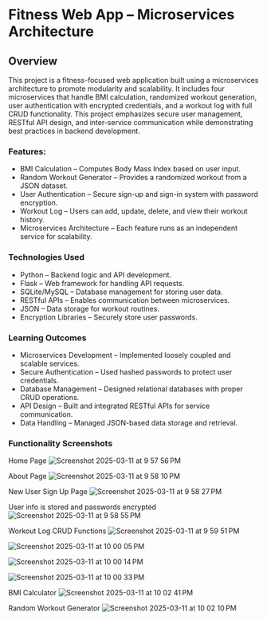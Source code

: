 # Fitness Web App – Microservices Architecture
## Overview

This project is a fitness-focused web application built using a microservices architecture to promote modularity and scalability. It includes four microservices that handle BMI calculation, randomized workout generation, user authentication with encrypted credentials, and a workout log with full CRUD functionality. This project emphasizes secure user management, RESTful API design, and inter-service communication while demonstrating best practices in backend development.
### Features:

-    BMI Calculation – Computes Body Mass Index based on user input.
-    Random Workout Generator – Provides a randomized workout from a JSON dataset.
-    User Authentication – Secure sign-up and sign-in system with password encryption.
-    Workout Log – Users can add, update, delete, and view their workout history.
-    Microservices Architecture – Each feature runs as an independent service for scalability.

### Technologies Used

-    Python – Backend logic and API development.
-    Flask – Web framework for handling API requests.
-    SQLite/MySQL – Database management for storing user data.
-    RESTful APIs – Enables communication between microservices.
-    JSON – Data storage for workout routines.
-    Encryption Libraries – Securely store user passwords.

### Learning Outcomes

-    Microservices Development – Implemented loosely coupled and scalable services.
-    Secure Authentication – Used hashed passwords to protect user credentials.
-    Database Management – Designed relational databases with proper CRUD operations.
-    API Design – Built and integrated RESTful APIs for service communication.
-    Data Handling – Managed JSON-based data storage and retrieval.

### Functionality Screenshots

Home Page
![Screenshot 2025-03-11 at 9 57 56 PM](https://github.com/user-attachments/assets/30d68d25-1ffa-45ae-9f5b-124e22c457e4)

About Page
![Screenshot 2025-03-11 at 9 58 10 PM](https://github.com/user-attachments/assets/9dff5753-3cf3-4eda-8ec0-d94f0a2ea542)

New User Sign Up Page
![Screenshot 2025-03-11 at 9 58 27 PM](https://github.com/user-attachments/assets/2770a176-76bb-4dbe-bc0c-df07c640de79)

User info is stored and passwords encrypted
![Screenshot 2025-03-11 at 9 58 55 PM](https://github.com/user-attachments/assets/2114c5b8-9bf8-425c-b5bf-4fe71992343a)

Workout Log CRUD Functions
![Screenshot 2025-03-11 at 9 59 51 PM](https://github.com/user-attachments/assets/5d6856e3-4127-493a-ab78-2e3830674402)

![Screenshot 2025-03-11 at 10 00 05 PM](https://github.com/user-attachments/assets/690ee5dd-b811-4bcd-baaa-234785e7e5df)

![Screenshot 2025-03-11 at 10 00 14 PM](https://github.com/user-attachments/assets/f8396b38-fc4d-4fd9-a338-89c58489bb4a)

![Screenshot 2025-03-11 at 10 00 33 PM](https://github.com/user-attachments/assets/0f73c6ae-8e3c-4337-926f-640815c8f981)

BMI Calculator
![Screenshot 2025-03-11 at 10 02 41 PM](https://github.com/user-attachments/assets/b48dc2b2-a248-4996-abc7-b9b67ee66fef)

Random Workout Generator
![Screenshot 2025-03-11 at 10 02 10 PM](https://github.com/user-attachments/assets/d66d8b39-eec1-4547-9785-fa31dee98b72)










